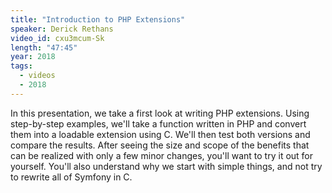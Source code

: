 ```yaml
---
title: "Introduction to PHP Extensions"
speaker: Derick Rethans
video_id: cxu3mcum-Sk
length: "47:45"
year: 2018
tags:
  - videos
  - 2018
---
```


In this presentation, we take a first look at writing PHP extensions. Using step-by-step examples, we'll take a function written in PHP and convert them into a loadable extension using C. We'll then test both versions and compare the results. After seeing the size and scope of the benefits that can be realized with only a few minor changes, you'll want to try it out for yourself. You'll also understand why we start with simple things, and not try to rewrite all of Symfony in C.
